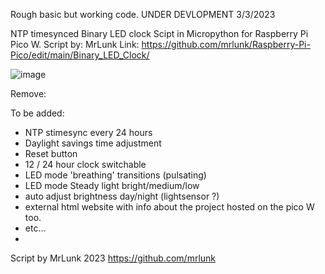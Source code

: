 
Rough basic but working code. UNDER DEVLOPMENT 3/3/2023

NTP timesynced Binary LED clock
Scipt in Micropython for Raspberry Pi Pico W.
Script by: MrLunk
Link: https://github.com/mrlunk/Raspberry-Pi-Pico/edit/main/Binary_LED_Clock/

![image](https://user-images.githubusercontent.com/25208554/222953650-ffcc8cbb-c6f3-461f-9d17-29f5336d6641.png)


Remove:


To be added:
- NTP stimesync every 24 hours
- Daylight savings time adjustment
- Reset button
- 12 / 24 hour clock switchable
- LED mode 'breathing' transitions (pulsating)
- LED mode Steady light bright/medium/low
- auto adjust brightness day/night (lightsensor ?)
- external html website with info about the project hosted on the pico W too.
- etc...
- 
Script by MrLunk 2023
https://github.com/mrlunk
